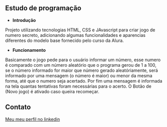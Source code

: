 ## Estudo de programação

- **Introdução**

Projeto utilizando tecnologias HTML, CSS e JAvascript para criar jogo de numero secreto, adicionando algumas funcionalidades e aparencias diferentes do modelo base fornecido pelo curso da Alura.

- **Funcionamento**

Basicamente o jogo pede para o usuário informar um número, esse numero é comparado com um número aleatório que o programa gerou de 1 a 100, se o número informado for maior que número gerado aleatóriamente, será informado por uma mensagem (o número é maior) ou menor da mesma forma, até que o numero seja acertado. Por fim uma mensagem é informada na tela quantas tentativas foram necessárias para o acerto. O Botão de (Novo jogo) é ativado caso queira recomeçar.


## Contato
[Meu meu perfil no linkedin](https://www.linkedin.com/in/fernando-barros-2140b344/)